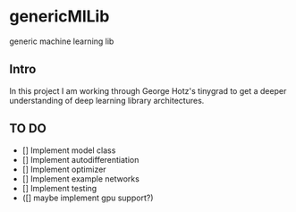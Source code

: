 # genericMlLib
generic machine learning lib


## Intro
In this project I am working through George Hotz's tinygrad to get a deeper understanding of deep learning library architectures.

## TO DO 
- [] Implement model class
- [] Implement autodifferentiation
- [] Implement optimizer 
- [] Implement example networks 
- [] Implement testing  
- ([] maybe implement gpu support?)
